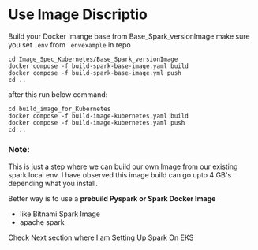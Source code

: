 # Use Image Discriptio

Build your Docker Imange base from Base_Spark_versionImage 
make sure you set `.env` from `.envexample` in repo 

```shell
cd Image_Spec_Kubernetes/Base_Spark_versionImage
docker compose -f build-spark-base-image.yaml build
docker compose -f build-spark-base-image.yml push
cd ..
```

after this run below command:

```shell
cd build_image_for_Kubernetes
docker compose -f build-image-kubernetes.yaml build 
docker compose -f build-image-kubernetes.yaml push  
cd ..
```

### Note:

This is just a step where we can build our own Image from 
our existing spark local env. I have observed this image build can go upto 4 GB's 
depending what you install.

Better way is to use a **prebuild Pyspark or Spark Docker Image**
* like Bitnami Spark Image
* apache spark

Check Next section where I am Setting Up Spark On EKS
